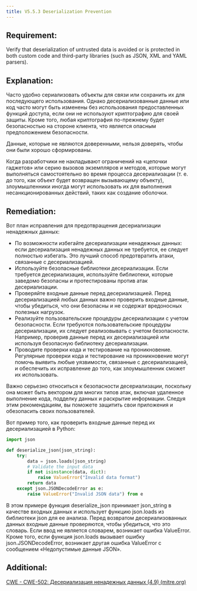 ```yaml
---
title: V5.5.3 Deserialization Prevention
---
```







## Requirement:

Verify that deserialization of untrusted data is avoided or is protected in both custom code and third-party libraries (such as JSON, XML and YAML parsers).

## Explanation:

Часто удобно сериализовать объекты для связи или сохранить их для последующего использования. Однако десериализованные данные или код часто могут быть изменены без использования предоставленных функций доступа, если они не используют криптографию для своей защиты. Кроме того, любая криптография по-прежнему будет безопасностью на стороне клиента, что является опасным предположением безопасности.

Данные, которые не являются доверенными, нельзя доверять, чтобы они были хорошо сформированы.

Когда разработчики не накладывают ограничений на «цепочки гаджетов» или серию вызовов экземпляров и методов, которые могут выполняться самостоятельно во время процесса десериализации (т. е. до того, как объект будет возвращен вызывающему объекту), злоумышленники иногда могут использовать их для выполнения несанкционированных действий, таких как создание оболочки.

## Remediation:

Вот план исправления для предотвращения десериализации ненадежных данных: 

- По возможности избегайте десериализации ненадежных данных: если десериализация ненадежных данных не требуется, ее следует полностью избегать. Это лучший способ предотвратить атаки, связанные с десериализацией. 
- Используйте безопасные библиотеки десериализации. Если требуется десериализация, используйте библиотеки, которые заведомо безопасны и протестированы против атак десериализации. 
- Проверяйте входные данные перед десериализацией. Перед десериализацией любых данных важно проверить входные данные, чтобы убедиться, что они безопасны и не содержат вредоносных полезных нагрузок. 
- Реализуйте пользовательские процедуры десериализации с учетом безопасности. Если требуются пользовательские процедуры десериализации, их следует реализовывать с учетом безопасности. Например, проверив данные перед их десериализацией или используя безопасную библиотеку десериализации. 
- Проводите проверки кода и тестирование на проникновение. Регулярные проверки кода и тестирование на проникновение могут помочь выявить любые уязвимости, связанные с десериализацией, и обеспечить их исправление до того, как злоумышленник сможет их использовать. 


Важно серьезно относиться к безопасности десериализации, поскольку она может быть вектором для многих типов атак, включая удаленное выполнение кода, подделку данных и раскрытие информации. Следуя этим рекомендациям, вы поможете защитить свои приложения и обезопасить своих пользователей.

Вот пример того, как проверить входные данные перед их десериализацией в Python:


```python
import json

def deserialize_json(json_string):
    try:
        data = json.loads(json_string)
        # Validate the input data
        if not isinstance(data, dict):
            raise ValueError("Invalid data format")
        return data
    except json.JSONDecodeError as e:
        raise ValueError("Invalid JSON data") from e


```


В этом примере функция deserialize_json принимает json_string в качестве входных данных и использует функцию json.loads из библиотеки json для ее анализа. Перед возвратом десериализованных данных входные данные проверяются, чтобы убедиться, что это словарь. Если ввод не является словарем, возникает ошибка ValueError. Кроме того, если функция json.loads вызывает ошибку json.JSONDecodeError, возникает другая ошибка ValueError с сообщением «Недопустимые данные JSON».




## Additional:

[CWE - CWE-502: Десериализация ненадежных данных (4.9) (mitre.org)](https://cwe.mitre.org/data/definitions/502.html)




